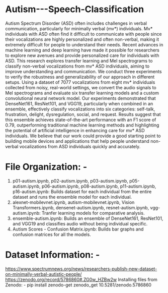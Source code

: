 # Autism---Speech-Classification
Autism Spectrum Disorder (ASD) often includes challenges in verbal communication, particularly for minimally verbal (mv*) individuals. Mv* individuals with ASD often find it difficult to communicate with people since their vocalizations are highly personalized and often non-verbal, making it extremely difficult for people to understand their needs. Recent advances in machine learning and deep learning have made it possible for researchers to explore new avenues and provide personalized care for individuals with ASD. This research explores transfer learning and Mel spectrograms to classify non-verbal vocalizations from mv* ASD individuals, aiming to improve understanding and communication. We conduct three experiments to verify the robustness and generalizability of our approach in different setups. Using a dataset of 7077 vocalizations from eight mv* individuals collected from noisy, real-world settings, we convert the audio signals to Mel spectrograms and evaluate six transfer learning models and a custom convolutional neural network model. Our experiments demonstrated that DenseNet161, ResNet101, and VGG19, particularly when combined in an ensemble, effectively classify vocalizations into six categories: self-talk, frustration, delight, dysregulation, social, and request. Results suggest that this ensemble achieves state-of-the-art performance with an F1 score of 0.79, outperforming traditional machine learning methods and highlighting the potential of artificial intelligence in enhancing care for mv* ASD individuals. We believe that our work could provide a good starting point to building mobile devices and applications that help people understand non-verbal vocalizations from ASD individuals quickly and accurately.



# File Organization: -

1. p01-autism.ipynb, p02-autism.ipynb, p03-autism.ipynb, p05-autism.ipynb, p06-autism.ipynb, p08-autism.ipynb, p11-autism.ipynb, p16-autism.ipynb: Builds dataset for each individual from the entire dataset and runs the ensemble model for each individual. 
2. alexnet-mobilevnet.ipynb, autism-mobilevnet.ipynb, Vision Transformers.ipynb, densenet-autism.ipynb, resnet-autism.ipynb, vgg-autism.ipynb: Tranfer learning models for comparative analysis. 
3. ensemble-autism.ipynb: Builds an ensemble of DenseNet161, ResNet101, and VGG19 and classifies audio without being individual specific.  
4. Autism Scores - Confusion Matrix.ipynb: Builds bar graphs and confusion matrices for all the models.
   



# Dataset Information: -

https://www.spectrumnews.org/news/researchers-publish-new-dataset-on-minimally-verbal-autistic-people/
https://zenodo.org/record/5786860#.ZG0w_HZBw2w
Installing files from Zenodo: -
pip install zenodo-get
zenodo_get 10.5281/zenodo.5786860
